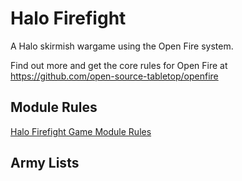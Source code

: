 # Halo Firefight

A Halo skirmish wargame using the Open Fire system.

Find out more and get the core rules for Open Fire at https://github.com/open-source-tabletop/openfire

## Module Rules

[Halo Firefight Game Module Rules](https://github.com/open-source-tabletop/openfire-gm-halo/blob/main/01-halo-firefight-game-module.md)

## Army Lists

